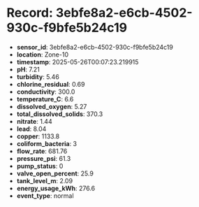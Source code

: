 # Record: 3ebfe8a2-e6cb-4502-930c-f9bfe5b24c19

- **sensor_id**: 3ebfe8a2-e6cb-4502-930c-f9bfe5b24c19
- **location**: Zone-10
- **timestamp**: 2025-05-26T00:07:23.219915
- **pH**: 7.21
- **turbidity**: 5.46
- **chlorine_residual**: 0.69
- **conductivity**: 300.0
- **temperature_C**: 6.6
- **dissolved_oxygen**: 5.27
- **total_dissolved_solids**: 370.3
- **nitrate**: 1.44
- **lead**: 8.04
- **copper**: 1133.8
- **coliform_bacteria**: 3
- **flow_rate**: 681.76
- **pressure_psi**: 61.3
- **pump_status**: 0
- **valve_open_percent**: 25.9
- **tank_level_m**: 2.09
- **energy_usage_kWh**: 276.6
- **event_type**: normal